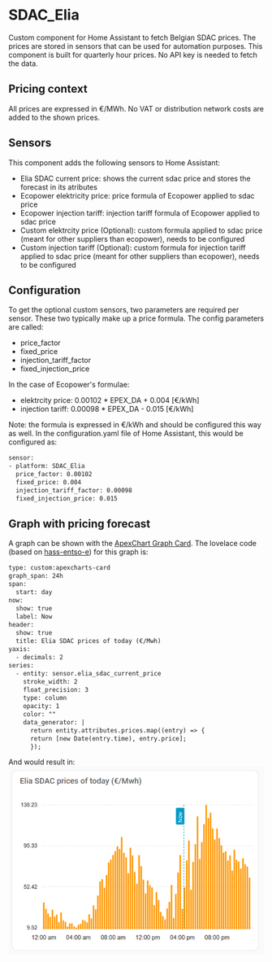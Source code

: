 # SDAC_Elia
Custom component for Home Assistant to fetch Belgian SDAC prices. The prices are stored in sensors that can be used for automation purposes.
This component is built for quarterly hour prices.
No API key is needed to fetch the data.

## Pricing context
All prices are expressed in €/MWh. No VAT or distribution network costs are added to the shown prices.

## Sensors
This component adds the following sensors to Home Assistant:
- Elia SDAC current price: shows the current sdac price and stores the forecast in its atributes
- Ecopower elektricity price: price formula of Ecopower applied to sdac price
- Ecopower injection tariff: injection tariff formula of Ecopower applied to sdac price
- Custom elektrcity price (Optional): custom formula applied to sdac price (meant for other suppliers than ecopower), needs to be configured
- Custom injection tariff (Optional): custom formula for injection tariff applied to sdac price (meant for other suppliers than ecopower), needs to be configured

## Configuration
To get the optional custom sensors, two parameters are required per sensor. These two typically make up a price formula.
The config parameters are called:
- price_factor
- fixed_price
- injection_tariff_factor
- fixed_injection_price

In the case of Ecopower's formulae:
- elektrcity price: 0.00102 * EPEX_DA + 0.004 [€/kWh]
- injection tariff: 0.00098 * EPEX_DA - 0.015 [€/kWh]
  
Note: the formula is expressed in €/kWh and should be configured this way as well.
In the configuration.yaml file of Home Assistant, this would be configured as:

```
sensor:
- platform: SDAC_Elia
  price_factor: 0.00102
  fixed_price: 0.004
  injection_tariff_factor: 0.00098
  fixed_injection_price: 0.015
```
## Graph with pricing forecast
A graph can be shown with the [ApexChart Graph Card](https://github.com/RomRider/apexcharts-card). 
The lovelace code (based on [hass-entso-e](https://github.com/JaccoR/hass-entso-e)) for this graph is:
```
type: custom:apexcharts-card
graph_span: 24h
span:
  start: day
now:
  show: true
  label: Now
header:
  show: true
  title: Elia SDAC prices of today (€/Mwh)
yaxis:
  - decimals: 2
series:
  - entity: sensor.elia_sdac_current_price
    stroke_width: 2
    float_precision: 3
    type: column
    opacity: 1
    color: ""
    data_generator: |
      return entity.attributes.prices.map((entry) => { 
      return [new Date(entry.time), entry.price];
      });
```
And would result in:\
![SDAC prices forecast plot](https://github.com/milanhin/SDAC_Elia/blob/main/assets/forecast_plot.png)
